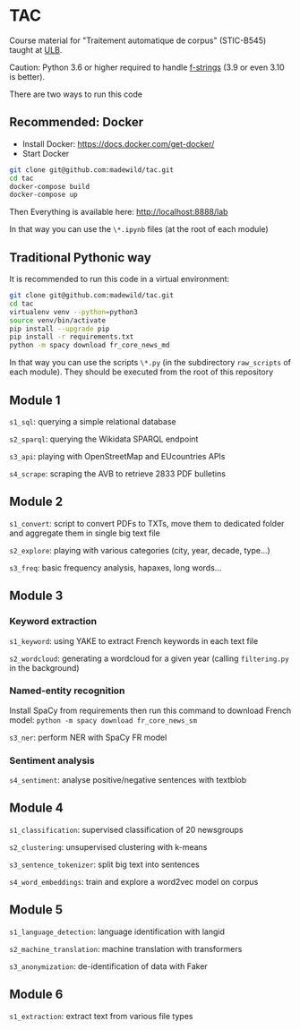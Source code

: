 # TAC

Course material for "Traitement automatique de corpus" (STIC-B545) taught at [ULB](https://ulb.be).

Caution: Python 3.6 or higher required to handle [f-strings](https://www.python.org/dev/peps/pep-0498/) (3.9 or even 3.10 is better).

There are two ways to run this code

## Recommended: Docker

- Install Docker: <https://docs.docker.com/get-docker/>
- Start Docker

```bash
git clone git@github.com:madewild/tac.git
cd tac
docker-compose build
docker-compose up
```

Then Everything is available here: <http://localhost:8888/lab>

In that way you can use the `\*.ipynb` files (at the root of each module)

## Traditional Pythonic way

It is recommended to run this code in a virtual environment:

```bash
git clone git@github.com:madewild/tac.git
cd tac
virtualenv venv --python=python3
source venv/bin/activate
pip install --upgrade pip
pip install -r requirements.txt
python -m spacy download fr_core_news_md
```

In that way you can use the scripts `\*.py` (in the subdirectory `raw_scripts` of each module).
They should be executed from the root of this repository

## Module 1

`s1_sql`: querying a simple relational database

`s2_sparql`: querying the Wikidata SPARQL endpoint

`s3_api`: playing with OpenStreetMap and EUcountries APIs

`s4_scrape`: scraping the AVB to retrieve 2833 PDF bulletins

## Module 2

`s1_convert`: script to convert PDFs to TXTs, move them to dedicated folder and aggregate them in single big text file

`s2_explore`: playing with various categories (city, year, decade, type...)

`s3_freq`: basic frequency analysis, hapaxes, long words...

## Module 3

### Keyword extraction

`s1_keyword`: using YAKE to extract French keywords in each text file

`s2_wordcloud`: generating a wordcloud for a given year (calling `filtering.py` in the background)

### Named-entity recognition

Install SpaCy from requirements then run this command to download French model: `python -m spacy download fr_core_news_sm`

`s3_ner`: perform NER with SpaCy FR model

### Sentiment analysis

`s4_sentiment`: analyse positive/negative sentences with textblob

## Module 4

`s1_classification`: supervised classification of 20 newsgroups

`s2_clustering`: unsupervised clustering with k-means

`s3_sentence_tokenizer`: split big text into sentences

`s4_word_embeddings`: train and explore a word2vec model on corpus


## Module 5

`s1_language_detection`: language identification with langid

`s2_machine_translation`: machine translation with transformers

`s3_anonymization`: de-identification of data with Faker

## Module 6

`s1_extraction`: extract text from various file types
